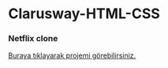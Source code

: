 # Clarusway-HTML-CSS
### Netflix clone
[Buraya tıklayarak projemi görebilirsiniz.](https://anthonyharold67.github.io/Clarusway-HTML-CSS/netflix/)
